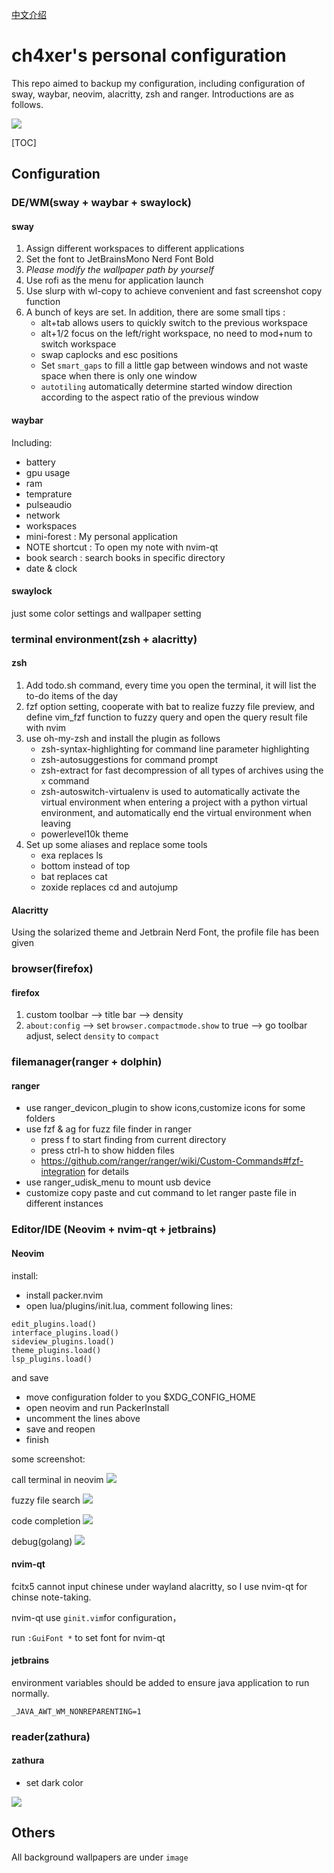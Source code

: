 [中文介绍](./README-zh.md)
# ch4xer's personal configuration

This repo aimed to backup my configuration, including configuration of sway, waybar, neovim, alacritty, zsh and ranger. Introductions are as follows.

![](./image/first.png)

[TOC]

## Configuration
### DE/WM(sway + waybar + swaylock)
#### sway
1. Assign different workspaces to different applications
2. Set the font to JetBrainsMono Nerd Font Bold
3. *Please modify the wallpaper path by yourself*
4. Use rofi as the menu for application launch
5. Use slurp with wl-copy to achieve convenient and fast screenshot copy function
6. A bunch of keys are set. In addition, there are some small tips :
     - alt+tab allows users to quickly switch to the previous workspace
     - alt+1/2 focus on the left/right workspace, no need to mod+num to switch workspace
     - swap caplocks and esc positions
     - Set `smart_gaps` to fill a little gap between windows and not waste space when there is only one window
     - `autotiling` automatically determine started window direction according to the aspect ratio of the previous window

#### waybar
Including:
- battery
- gpu usage
- ram
- temprature
- pulseaudio
- network
- workspaces
- mini-forest : My personal application
- NOTE shortcut : To open my note with nvim-qt
- book search : search books in specific directory
- date & clock

#### swaylock
just some color settings and wallpaper setting

### terminal environment(zsh + alacritty)
#### zsh
1. Add todo.sh command, every time you open the terminal, it will list the to-do items of the day
2. fzf option setting, cooperate with bat to realize fuzzy file preview, and define vim_fzf function to fuzzy query and open the query result file with nvim
3. use oh-my-zsh and install the plugin as follows
     - zsh-syntax-highlighting for command line parameter highlighting
     - zsh-autosuggestions for command prompt
     - zsh-extract for fast decompression of all types of archives using the ``x`` command
     - zsh-autoswitch-virtualenv is used to automatically activate the virtual environment when entering a project with a python virtual environment, and automatically end the virtual environment when leaving
     - powerlevel10k theme
4. Set up some aliases and replace some tools
     - exa replaces ls
     - bottom instead of top
     - bat replaces cat
     - zoxide replaces cd and autojump

#### Alacritty
Using the solarized theme and Jetbrain Nerd Font, the profile file has been given


### browser(firefox)

#### firefox
1. custom toolbar --> title bar --> density
2. `about:config` --> set `browser.compactmode.show` to true --> go toolbar adjust, select `density` to `compact`


### filemanager(ranger + dolphin)

#### ranger
- use ranger_devicon_plugin to show icons,customize icons for some folders
- use fzf & ag for fuzz file finder in ranger
    - press f to start finding from current directory
    - press ctrl-h to show hidden files
    - https://github.com/ranger/ranger/wiki/Custom-Commands#fzf-integration  for details
- use ranger_udisk_menu to mount usb device
- customize copy paste and cut command to let ranger paste file in different instances


### Editor/IDE (Neovim + nvim-qt + jetbrains)
#### Neovim

install:
- install packer.nvim
- open lua/plugins/init.lua, comment following lines:
```
edit_plugins.load()
interface_plugins.load()
sideview_plugins.load()
theme_plugins.load()
lsp_plugins.load()
```
and save
- move configuration folder to you $XDG_CONFIG_HOME
- open neovim and run PackerInstall
- uncomment the lines above
- save and reopen
- finish

some screenshot:

call terminal in neovim
![](./image/lspsage-terminal.png)

fuzzy file search
![](./image/telescope.png)

code completion
![](./image/nvim-cmp.png)

debug(golang)
![](./image/dap.png)

#### nvim-qt
fcitx5 cannot input chinese under wayland alacritty, so I use nvim-qt for chinse note-taking.

nvim-qt use `ginit.vim`for configuration，

run `:GuiFont *` to set font for nvim-qt

#### jetbrains

environment variables should be added to ensure java application to run normally.
```
_JAVA_AWT_WM_NONREPARENTING=1
```

### reader(zathura)

#### zathura
- set dark color

![](./image/zathura.png)

## Others

All background wallpapers are under `image`
